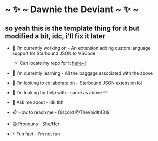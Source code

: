 ~ ✨ ~ Dawnie the Deviant ~ ✨ ~
===

so yeah this is the template thing for it but modified a bit, idc, i'll fix it later
---

<!--
**voidei/voidei** is a ✨ _special_ ✨ repository because its `README.md` (this file) appears on your GitHub profile.

Here are some ideas to get you started:
-->

- 🔭 I’m currently working on  -  An extension adding custom language support for Starbound JSON to VSCode

  - Can locate my repo for it [here~!](https://github.com/voidei/starbound-json-vscode-support)
- 🌱 I’m currently learning  -  All the baggage associated with the above
- 👯 I’m looking to collaborate on -  Starbound JSON extension lol
- 🤔 I’m looking for help with  -  same as above ^^
- 💬 Ask me about  -  idk tbh
- 📫 How to reach me  -  Discord @TheVoid#4319
- 😄 Pronouns  -  She/Her
- ⚡ Fun fact  - i'm not fun

